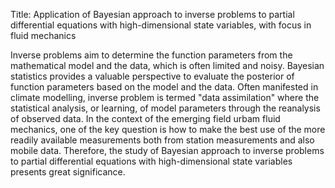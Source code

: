Title: Application of Bayesian approach to inverse problems to partial differential equations with high-dimensional state variables, with focus in fluid mechanics

Inverse problems aim to determine the function parameters from the mathematical model and the data, which is often limited and noisy. Bayesian statistics provides a valuable perspective to evaluate the posterior of function parameters based on the model and the data. Often manifested in climate modelling, inverse problem is termed "data assimilation" where the statistical analysis, or learning, of model parameters through the reanalysis of observed data. In the context of the emerging field urbam fluid mechanics, one of the key question is how to make the best use of the more readily available measurements both from station measurements and also mobile data. Therefore, the study of Bayesian approach to inverse problems to partial differential equations with high-dimensional state variables presents great significance.

​	